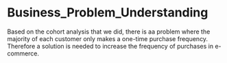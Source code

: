# Business_Problem_Understanding
Based on the cohort analysis that we did, there is aa problem where the majority of each customer only makes a one-time purchase frequency. Therefore a solution is needed to increase the frequency of purchases in e-commerce.
